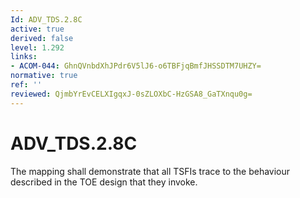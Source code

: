```yaml
---
Id: ADV_TDS.2.8C
active: true
derived: false
level: 1.292
links:
- ACOM-044: GhnQVnbdXhJPdr6V5lJ6-o6TBFjqBmfJHSSDTM7UHZY=
normative: true
ref: ''
reviewed: QjmbYrEvCELXIgqxJ-0sZLOXbC-HzGSA8_GaTXnqu0g=
---
```


# ADV_TDS.2.8C

The mapping shall demonstrate that all TSFIs trace to the behaviour described in the TOE design that they invoke.